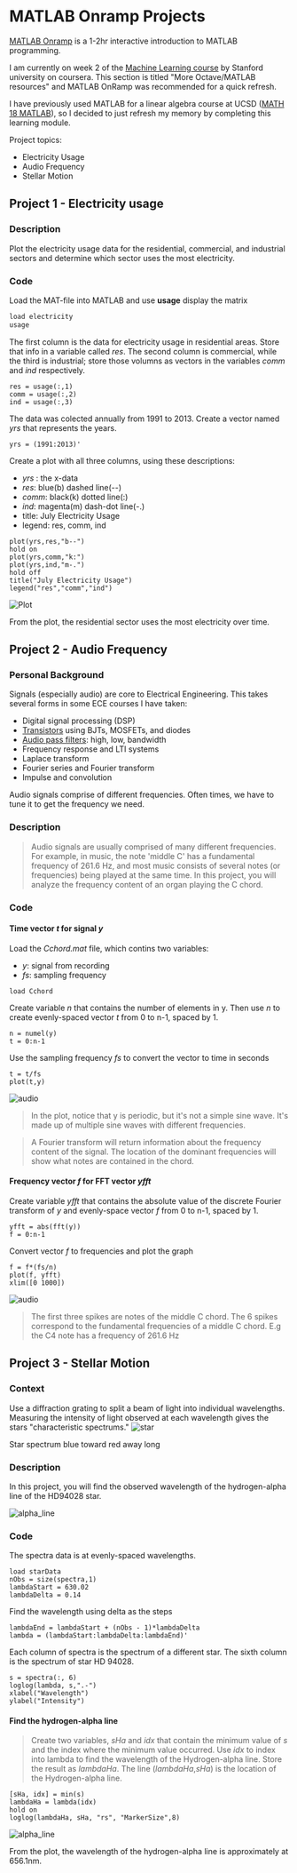 # MATLAB Onramp Projects

[MATLAB Onramp](https://matlabacademy.mathworks.com/) is a 1-2hr interactive introduction to MATLAB programming.

I am currently on week 2 of the [Machine Learning course](https://www.coursera.org/learn/machine-learning/home/welcome) by Stanford university on coursera. This section is titled "More Octave/MATLAB resources" and MATLAB OnRamp was recommended for a quick refresh.

I have previously used MATLAB for a linear algebra course at UCSD ([MATH 18 MATLAB](https://www.math.ucsd.edu/~math18/)), so I decided to just refresh my memory by completing this learning module.

Project topics:
- Electricity Usage
- Audio Frequency
- Stellar Motion

## Project 1 - Electricity usage
### Description
Plot the electricity usage data for the residential, commercial, and industrial sectors and determine which sector uses the most electricity.

### Code

Load the MAT-file into MATLAB and use **usage** display the matrix
```bash
load electricity
usage
```

The first column is the data for electricity usage in residential areas. Store that info in a variable called *res*. The second column is commercial, while the third is industrial; store those volumns as vectors in the variables *comm* and *ind* respectively.
```
res = usage(:,1)
comm = usage(:,2)
ind = usage(:,3)
```

The data  was colected annually from 1991 to 2013. Create a vector named *yrs* that represents the years.
```
yrs = (1991:2013)'
```

Create a plot with all three columns, using these descriptions:
- *yrs* : the x-data
- *res*: blue(b) dashed line(--)
- *comm*: black(k) dotted line(:)
- *ind*: magenta(m) dash-dot line(-.)
- title: July Electricity Usage
- legend: res, comm, ind
```
plot(yrs,res,"b--")
hold on
plot(yrs,comm,"k:")
plot(yrs,ind,"m-.")
hold off
title("July Electricity Usage")
legend("res","comm","ind")
```
![Plot](ElectricityUsage.JPG)

From the plot, the residential sector uses the most electricity over time.

## Project 2 - Audio Frequency
### Personal Background
Signals (especially audio) are core to Electrical Engineering. This takes several forms in some ECE courses I have taken:
- Digital signal processing (DSP)
- [Transistors](https://www.elprocus.com/difference-between-bjt-and-mosfet/) using BJTs, MOSFETs, and diodes 
- [Audio pass filters](https://theproaudiofiles.com/audio-pass-filters/#:~:text=An%20audio%20pass%20filter%20attenuates%20an%20entire%20range%20of%20frequencies.&text=A%20high%2Dpass%20filter%20(HPF,to%20pass%20through%20the%20filter.)): high, low, bandwidth 
- Frequency response and LTI systems
- Laplace transform
- Fourier series and Fourier transform
- Impulse and convolution

Audio signals comprise of different frequencies. Often times, we have to tune it to get the frequency we need.

### Description
> Audio signals are usually comprised of many different frequencies. For example, in music, the note 'middle C' has a fundamental frequency of 261.6 Hz, and most music consists of several notes (or frequencies) being played at the same time. In this project, you will analyze the frequency content of an organ playing the C chord.

### Code
#### Time vector *t* for signal *y*
Load the *Cchord.mat* file, which contins two variables:
- *y*: signal from recording
- *fs*: sampling frequency
```
load Cchord
```

Create variable *n* that contains the number of elements in y. Then use *n* to create evenly-spaced vector *t* from 0 to n-1, spaced by 1.
```
n = numel(y)
t = 0:n-1
```
Use the sampling frequency *fs* to convert the vector to time in seconds
```
t = t/fs
plot(t,y)
```

![audio](Audio1.JPG)

> In the plot, notice that y is periodic, but it's not a simple sine wave. It's made up of multiple sine waves with different frequencies.

> A Fourier transform will return information about the frequency content of the signal. The location of the dominant frequencies will show what notes are contained in the chord.

#### Frequency vector *f* for FFT vector *yfft*
Create variable *yfft* that contains the absolute value of the discrete Fourier transform of *y* and evenly-space vector *f* from 0 to n-1, spaced by 1.

```
yfft = abs(fft(y))
f = 0:n-1
```
Convert vector *f* to frequencies and plot the graph
```
f = f*(fs/n)
plot(f, yfft)
xlim([0 1000])
```
![audio](Audio2.JPG)

> The first three spikes are notes of the middle C chord. The 6 spikes correspond to the fundamental frequencies of a middle C chord. E.g the C4 note has a frequency of 261.6 Hz

## Project 3 - Stellar Motion

### Context
Use a diffraction grating to split a beam of light into individual wavelengths. Measuring the intensity of light observed at each wavelength gives the stars "characteristic spectrums."
![star](StellarMotion.JPG)

Star spectrum blue toward
red away long

### Description
In this project, you will find the observed wavelength of the hydrogen-alpha line of the HD94028 star.

![alpha_line](AlphaLine.JPG)

### Code
The spectra data is at evenly-spaced wavelengths.

```
load starData
nObs = size(spectra,1)
lambdaStart = 630.02
lambdaDelta = 0.14
```

Find the wavelength using delta as the steps
```
lambdaEnd = lambdaStart + (nObs - 1)*lambdaDelta
lambda = (lambdaStart:lambdaDelta:lambdaEnd)'
```
Each column of spectra is the spectrum of a different star. The sixth column is the spectrum of star HD 94028.
```
s = spectra(:, 6)
loglog(lambda, s,".-")
xlabel("Wavelength")
ylabel("Intensity")
```

#### Find the hydrogen-alpha line
>Create two variables, *sHa* and *idx* that contain the minimum value of *s* and the index where the minimum value occurred. Use *idx* to index into lambda to find the wavelength of the Hydrogen-alpha line. Store the result as *lambdaHa*. The line (*lambdaHa*,*sHa*) is the location of the Hydrogen-alpha line.

```
[sHa, idx] = min(s)
lambdaHa = lambda(idx)
hold on
loglog(lambdaHa, sHa, "rs", "MarkerSize",8)
```

![alpha_line](AlphaLineLocation.JPG)

From the plot, the wavelength of the hydrogen-alpha line is approximately at 656.1nm.